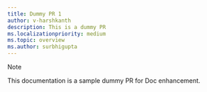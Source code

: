```yaml
---
title: Dummy PR 1
author: v-harshkanth
description: This is a dummy PR
ms.localizationpriority: medium
ms.topic: overview
ms.author: surbhigupta
---
```


> [!NOTE]
> This documentation is a sample dummy PR for Doc enhancement.